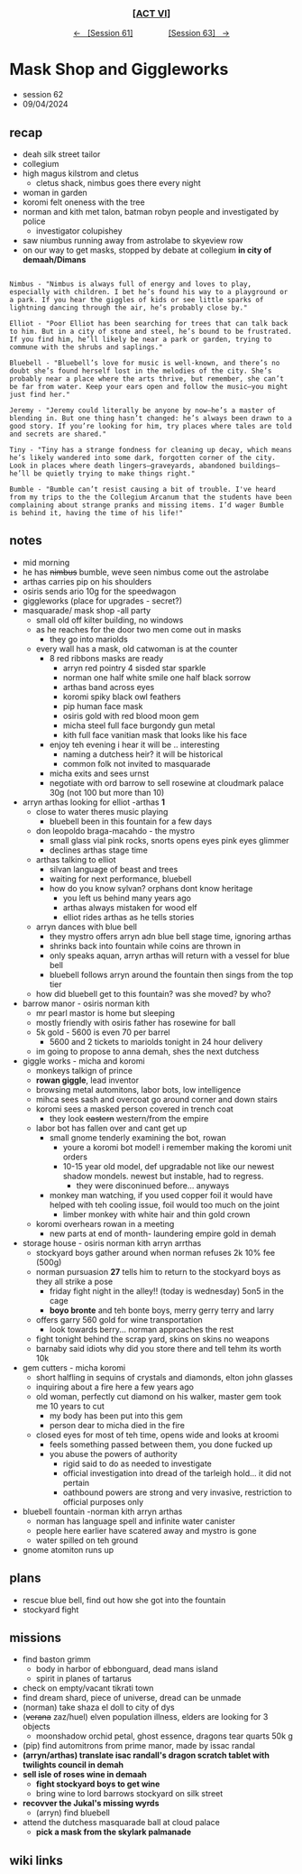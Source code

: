 
<div align="center">
  <h3 align="center"><a href="https://github.com/h-griffin/dnd-notes/blob/main/grimmhaus/act-VI" >[ACT VI]</a></h3>
  <p align="center">
    <a href="https://github.com/h-griffin/dnd-notes/blob/main/grimmhaus/act-VI/24-08-26.md" >&larr; &nbsp; [Session 61]</a>
    &nbsp;&nbsp;&nbsp;&nbsp;&nbsp;&nbsp;&nbsp;&nbsp;&nbsp;&nbsp;&nbsp;&nbsp;&nbsp;&nbsp;
    <a href="https://github.com/h-griffin/dnd-notes/blob/main/grimmhaus/act-VI/24-09-11.md" >[Session 63] &nbsp; &rarr;</a>
  </p>
</div>

# Mask Shop and Giggleworks
- session 62
- 09/04/2024

## recap
- deah silk street tailor
- collegium
- high magus kilstrom and cletus
    - cletus shack, nimbus goes there every night
- woman in garden
- koromi felt oneness with the tree
- norman and kith met talon, batman robyn people and investigated by police
    - investigator colupishey
- saw niumbus running away from astrolabe to skyeview row
- on our way to get masks, stopped by debate at collegium **in city of demaah/Dimans**

```text

Nimbus - "Nimbus is always full of energy and loves to play, especially with children. I bet he’s found his way to a playground or a park. If you hear the giggles of kids or see little sparks of lightning dancing through the air, he’s probably close by."

Elliot - "Poor Elliot has been searching for trees that can talk back to him. But in a city of stone and steel, he’s bound to be frustrated. If you find him, he’ll likely be near a park or garden, trying to commune with the shrubs and saplings."

Bluebell - "Bluebell’s love for music is well-known, and there’s no doubt she’s found herself lost in the melodies of the city. She’s probably near a place where the arts thrive, but remember, she can’t be far from water. Keep your ears open and follow the music—you might just find her."

Jeremy - "Jeremy could literally be anyone by now—he’s a master of blending in. But one thing hasn’t changed: he’s always been drawn to a good story. If you’re looking for him, try places where tales are told and secrets are shared."

Tiny - "Tiny has a strange fondness for cleaning up decay, which means he’s likely wandered into some dark, forgotten corner of the city. Look in places where death lingers—graveyards, abandoned buildings—he’ll be quietly trying to make things right."

Bumble - "Bumble can’t resist causing a bit of trouble. I've heard from my trips to the the Collegium Arcanum that the students have been complaining about strange pranks and missing items. I’d wager Bumble is behind it, having the time of his life!"
```

## notes
- mid morning
- he has ~~nimbus~~ bumble, weve seen nimbus come out the astrolabe
- arthas carries pip on his shoulders
- osiris sends ario 10g for the speedwagon
- giggleworks (place for upgrades - secret?)
- masquarade/ mask shop -all party
    - small old off kilter building, no windows
    - as he reaches for the door two men come out in masks
        - they go into mariolds
    - every wall has a mask, old catwoman is at the counter
        - 8 red ribbons masks are ready
            - arryn red pointry 4 sisded star sparkle
            - norman one half white smile one half black sorrow
            - arthas band across eyes
            - koromi spiky black owl feathers
            - pip human face mask
            - osiris gold with red blood moon gem
            - micha steel full face burgondy gun metal
            - kith full face vanitian mask that looks like his face
        - enjoy teh evening i hear it will be .. interesting
            - naming a dutchess heir? it will be historical
            - common folk not invited to masquarade
        - micha exits and sees urnst
        - negotiate with ord barrow to sell rosewine at cloudmark palace 30g (not 100 but more than 10)
- arryn arthas looking for elliot -arthas **1**
    - close to water theres music playing
        - bluebell been in this fountain for a few days
    - don leopoldo braga-macahdo - the mystro
        - small glass vial pink rocks, snorts opens eyes pink eyes glimmer
        - declines arthas stage time
    - arthas talking to elliot
        - silvan language of beast and trees
        - waiting for next performance, bluebell
        - how do you know sylvan? orphans dont know heritage
            - you left us behind many years ago
            - arthas always mistaken for wood elf
            - elliot rides arthas as he tells stories
    - arryn dances with blue bell
        - they mystro offers arryn adn blue bell stage time, ignoring arthas
        - shrinks back into fountain while coins are thrown in
        - only speaks aquan, arryn arthas will return with a vessel for blue bell
        - bluebell follows arryn around the fountain then sings from the top tier
    - how did bluebell get to this fountain? was she moved? by who?
- barrow manor - osiris norman kith
    - mr pearl mastor is home but sleeping
    - mostly friendly with osiris father has rosewine for ball
    - 5k gold - 5600 is even 70 per barrel
        - 5600 and 2 tickets to mariolds tonight in 24 hour delivery
    - im going to propose to anna demah, shes the next dutchess
- giggle works - micha and koromi
    - monkeys talkign of prince
    - **rowan giggle**, lead inventor
    - browsing metal automitons, labor bots, low intelligence
    - mihca sees sash and overcoat go around corner and down stairs
    - koromi sees a masked person covered in trench coat
        - they look ~~eastern~~ western/from the empire
    - labor bot has fallen over and cant get up
        - small gnome tenderly examining the bot, rowan
            - youre a koromi bot model! i remember making the koromi unit orders
            - 10-15 year old model, def upgradable not like our newest shadow mondels. newest but instable, had to regress.
                - they were disconinued before... anyways
        - monkey man watching, if you used copper foil it would have helped with teh cooling issue, foil would too much on the joint
            - limber monkey with white hair and thin gold crown
    - koromi overhears rowan in a meeting
        - new parts at end of month- laundering empire gold in demah
- storage house - osiris norman kith arryn arrthas
    - stockyard boys gather around when norman refuses 2k 10% fee (500g)
    - norman pursuasion **27** tells him to return to the stockyard boys as they all strike a pose
        - friday fight night in the alley!! (today is wednesday) 5on5 in the cage
        - **boyo bronte** and teh bonte boys, merry gerry terry and larry
    - offers garry 560 gold for wine transportation
        - look towards berry... norman approaches the rest
    - fight tonight behind the scrap yard, skins on skins no weapons
    - barnaby said idiots why did you store there and tell tehm its worth 10k
- gem cutters - micha koromi
    - short halfling in sequins of crystals and diamonds, elton john glasses
    - inquiring about a fire here a few years ago
    - old woman, perfectly cut diamond on his walker, master gem took me 10 years to cut
        - my body has been put into this gem
        - person dear to micha died in the fire
    - closed eyes for most of teh time, opens wide and looks at kroomi
        - feels something passed between them, you done fucked up
        - you abuse the powers of authority
            - rigid said to do as needed to investigate
            - official investigation into dread of the tarleigh hold... it did not pertain
            - oathbound powers are strong and very invasive, restriction to official purposes only
- bluebell fountain -norman kith arryn arthas
    - norman has language spell and infinite water canister
    - people here earlier have scatered away and mystro is gone
    - water spilled on teh ground
- gnome atomiton runs up

## plans
- rescue blue bell, find out how she got into the fountain
- stockyard fight

## missions
- find baston grimm
    - body in harbor of ebbonguard, dead mans island
    - spirit in planes of tartarus
- check on empty/vacant tikrati town
- find dream shard, piece of universe, dread can be unmade
- (norman) take shaza el doll to city of dys
- (~~verana~~ zaz/huel) elven population illness, elders are looking for 3 objects
    - moonshadow orchid petal, ghost essence, dragons tear quarts 50k g
- (pip) find automitrons from prime manor, made by issac randal
- **(arryn/arthas) translate isac randall's dragon scratch tablet with twilights council in demah**
- **sell isle of roses wine in demaah**
    - **fight stockyard boys to get wine**
    - bring wine to lord barrows stockyard on silk street
- **recovver the Jukal's missing wyrds**
    - (arryn) find bluebell  
- attend the dutchess masquarade ball at cloud palace
    - **pick a mask from the skylark palmanade**

## wiki links

